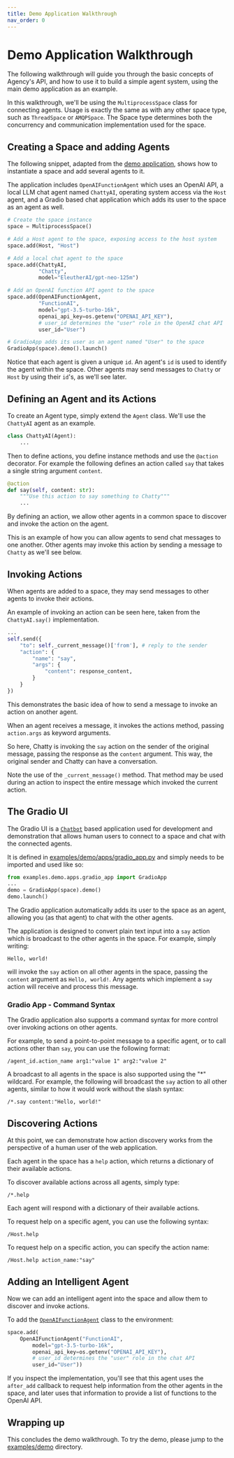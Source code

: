 ```yaml
---
title: Demo Application Walkthrough
nav_order: 0
---
```


# Demo Application Walkthrough

The following walkthrough will guide you through the basic concepts of Agency's
API, and how to use it to build a simple agent system, using the main demo
application as an example.

In this walkthrough, we'll be using the `MultiprocessSpace` class for connecting
agents. Usage is exactly the same as with any other space type, such as
`ThreadSpace` or `AMQPSpace`. The Space type determines both the concurrency and
communication implementation used for the space.

## Creating a Space and adding Agents

The following snippet, adapted from the [demo
application](https://github.com/operand/agency/tree/main/examples/demo/), shows
how to instantiate a space and add several agents to it.

The application includes `OpenAIFunctionAgent` which uses an OpenAI API, a local
LLM chat agent named `ChattyAI`, operating system access via the `Host` agent,
and a Gradio based chat application which adds its user to the space as an agent
as well.

```python
# Create the space instance
space = MultiprocessSpace()

# Add a Host agent to the space, exposing access to the host system
space.add(Host, "Host")

# Add a local chat agent to the space
space.add(ChattyAI,
          "Chatty",
          model="EleutherAI/gpt-neo-125m")

# Add an OpenAI function API agent to the space
space.add(OpenAIFunctionAgent,
          "FunctionAI",
          model="gpt-3.5-turbo-16k",
          openai_api_key=os.getenv("OPENAI_API_KEY"),
          # user_id determines the "user" role in the OpenAI chat API
          user_id="User")

# GradioApp adds its user as an agent named "User" to the space
GradioApp(space).demo().launch()
```

Notice that each agent is given a unique `id`. An agent's `id` is used to
identify the agent within the space. Other agents may send messages to `Chatty`
or `Host` by using their `id`'s, as we'll see later.

## Defining an Agent and its Actions

To create an Agent type, simply extend the `Agent` class. We'll use the
`ChattyAI` agent as an example.

```python
class ChattyAI(Agent):
    ...
```

Then to define actions, you define instance methods and use the `@action`
decorator. For example the following defines an action called `say` that takes a
single string argument `content`.

```python
@action
def say(self, content: str):
    """Use this action to say something to Chatty"""
    ...
```

By defining an action, we allow other agents in a common space to discover and
invoke the action on the agent.

This is an example of how you can allow agents to send chat messages to one
another. Other agents may invoke this action by sending a message to `Chatty`
as we'll see below.


## Invoking Actions

When agents are added to a space, they may send messages to other agents to
invoke their actions.

An example of invoking an action can be seen here, taken from the
`ChattyAI.say()` implementation.

```python
...
self.send({
    "to": self._current_message()['from'], # reply to the sender
    "action": {
        "name": "say",
        "args": {
            "content": response_content,
        }
    }
})
```

This demonstrates the basic idea of how to send a message to invoke an action
on another agent.

When an agent receives a message, it invokes the actions method, passing
`action.args` as keyword arguments.

So here, Chatty is invoking the `say` action on the sender of the original
message, passing the response as the `content` argument. This way, the original
sender and Chatty can have a conversation.

Note the use of the `_current_message()` method. That method may be used during
an action to inspect the entire message which invoked the current action.


## The Gradio UI

The Gradio UI is a [`Chatbot`](https://www.gradio.app/docs/chatbot) based
application used for development and demonstration that allows human users to
connect to a space and chat with the connected agents.

It is defined in
[examples/demo/apps/gradio_app.py](https://github.com/operand/agency/tree/main/examples/demo/apps/gradio_app.py)
and simply needs to be imported and used like so:

```python
from examples.demo.apps.gradio_app import GradioApp
...
demo = GradioApp(space).demo()
demo.launch()
```

The Gradio application automatically adds its user to the space as an agent,
allowing you (as that agent) to chat with the other agents.

The application is designed to convert plain text input into a `say` action
which is broadcast to the other agents in the space. For example, simply
writing:

```
Hello, world!
```

will invoke the `say` action on all other agents in the space, passing the
`content` argument as `Hello, world!`. Any agents which implement a `say` action
will receive and process this message.


### Gradio App - Command Syntax

The Gradio application also supports a command syntax for more control over
invoking actions on other agents.

For example, to send a point-to-point message to a specific agent, or to call
actions other than `say`, you can use the following format:

```
/agent_id.action_name arg1:"value 1" arg2:"value 2"
```

A broadcast to all agents in the space is also supported using the "*" wildcard.
For example, the following will broadcast the `say` action to all other agents,
similar to how it would work without the slash syntax:

```
/*.say content:"Hello, world!"
```

## Discovering Actions

At this point, we can demonstrate how action discovery works from the
perspective of a human user of the web application.

Each agent in the space has a `help` action, which returns a dictionary of their
available actions.

To discover available actions across all agents, simply type:
```
/*.help
```

Each agent will respond with a dictionary of their available actions.

To request help on a specific agent, you can use the following syntax:
```
/Host.help
```

To request help on a specific action, you can specify the action name:
```
/Host.help action_name:"say"
```


## Adding an Intelligent Agent

Now we can add an intelligent agent into the space and allow them to discover
and invoke actions.

To add the [`OpenAIFunctionAgent`](https://github.com/operand/agency/tree/main/agency/agents/demo_agent.py) class to the
environment:

```python
space.add(
    OpenAIFunctionAgent("FunctionAI",
        model="gpt-3.5-turbo-16k",
        openai_api_key=os.getenv("OPENAI_API_KEY"),
        # user_id determines the "user" role in the chat API
        user_id="User"))
```

If you inspect the implementation, you'll see that this agent uses the
`after_add` callback to request help information from the other agents in the
space, and later uses that information to provide a list of functions to the
OpenAI API.

## Wrapping up

This concludes the demo walkthrough. To try the demo, please jump to the
[examples/demo](https://github.com/operand/agency/tree/main/examples/demo/)
directory.

